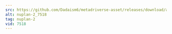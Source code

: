 ```yaml
---
src: https://github.com/Dadaism6/metadriverse-asset/releases/download/assetsv1.0.1/nuplan-2_7518.mp4
alt: nuplan-2_7518
tag: nuplan-2
vid: 7518
---
```

